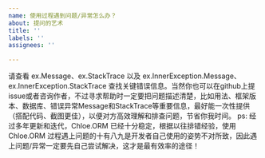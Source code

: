 ```yaml
---
name: 使用过程遇到问题/异常怎么办？
about: 提问的艺术
title: ''
labels: ''
assignees: ''

---
```


请查看 ex.Message、ex.StackTrace 以及 ex.InnerException.Message、ex.InnerException.StackTrace 查找关键错误信息。当然你也可以在github上提issue或者咨询作者，不过寻求帮助时一定要把问题描述清楚，比如用法、框架版本、数据库、错误异常Message和StackTrace等重要信息，最好能一次性提供（搭配代码、截图更佳），以便对方高效理解和排查问题，节省你我时间。
ps: 经过多年更新和迭代，Chloe.ORM 已经十分稳定，根据以往排错经验，使用 Chloe.ORM 过程遇上问题的十有八九是开发者自己使用的姿势不对所致，因此遇上问题/异常一定要先自己尝试解决，这才是最有效率的途径！
